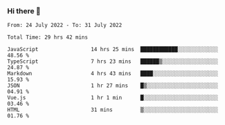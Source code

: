 ### Hi there 👋

<!--
**siaikin/siaikin** is a ✨ _special_ ✨ repository because its `README.md` (this file) appears on your GitHub profile.

Here are some ideas to get you started:

- 🔭 I’m currently working on ...
- 🌱 I’m currently learning ...
- 👯 I’m looking to collaborate on ...
- 🤔 I’m looking for help with ...
- 💬 Ask me about ...
- 📫 How to reach me: ...
- 😄 Pronouns: ...
- ⚡ Fun fact: ...
-->

<!--START_SECTION:waka-->

```text
From: 24 July 2022 - To: 31 July 2022

Total Time: 29 hrs 42 mins

JavaScript                 14 hrs 25 mins  ████████████░░░░░░░░░░░░░   48.56 %
TypeScript                 7 hrs 23 mins   ██████▒░░░░░░░░░░░░░░░░░░   24.87 %
Markdown                   4 hrs 43 mins   ████░░░░░░░░░░░░░░░░░░░░░   15.93 %
JSON                       1 hr 27 mins    █▒░░░░░░░░░░░░░░░░░░░░░░░   04.91 %
Vue.js                     1 hr 1 min      █░░░░░░░░░░░░░░░░░░░░░░░░   03.46 %
HTML                       31 mins         ▒░░░░░░░░░░░░░░░░░░░░░░░░   01.76 %
```

<!--END_SECTION:waka-->
